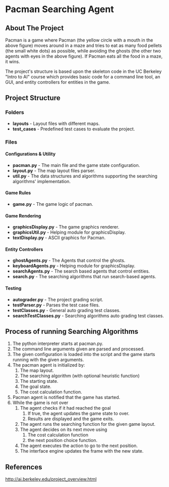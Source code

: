 # Pacman Searching Agent

## About The Project

Pacman is a game where Pacman (the yellow circle with a mouth in the above figure) moves around in a maze and tries to eat as many food pellets (the small white dots) as possible, while avoiding the ghosts (the other two agents with eyes in the above figure). If Pacman eats all the food in a maze, it wins.

The project's structure is based upon the skeleton code in the UC Berkeley "Intro to AI" course which provides basic code for a command line tool, an GUI, and entity controllers for entities in the game.

## Project Structure

### Folders

- **layouts** - Layout files with different maps.
- **test_cases** - Predefined test cases to evaluate the project.

### Files

#### Configurations & Utility

- **pacman.py** - The main file and the game state configuration.
- **layout.py** - The map layout files parser.
- **util.py** - The data structures and algorithms supporting the searching algorithms' implementation.

#### Game Rules

- **game.py** - The game logic of pacman.

#### Game Rendering

- **graphicsDisplay.py** - The game graphics renderer.
- **graphicsUtil.py** - Helping module for graphicsDisplay.
- **textDisplay.py** - ASCII graphics for Pacman.

#### Entity Controllers

- **ghostAgents.py** - The Agents that control the ghosts.
- **keyboardAgents.py** - Helping module for graphicsDisplay.
- **searchAgents.py** - The search based agents that control entities.
- **search.py** - The searching algorithms that run search-based agents.

#### Testing

- **autograder.py** - The project grading script.
- **testParser.py** - Parses the test case files.
- **testClasses.py** - General auto grading test classes.
- **searchTestClasses.py** - Searching algorithms auto grading test classes.

## Process of running Searching Algorithms

1. The python interpreter starts at pacman.py.
2. The command line arguments given are parsed and processed. 
3. The given configuration is loaded into the script and the game starts running with the given arguments.
4. The pacman agent is initialized by:
   1. The map layout.
   2. The searching algorithm (with optional heuristic function) 
   3. The starting state.
   4. The goal state.
   5. The cost calculation function.
5. Pacman agent is notified that the game has started.
6. While the game is not over
   1. The agent checks if it had reached the goal
      1. If true, the agent updates the game state to over.
      2. Results are displayed and the game exits.
   2. The agent runs the searching function for the given game layout.
   3. The agent decides on its next move using 
      1. The cost calculation function
      2. the next position choice function.
   4. The agent executes the action to go to the next position.
   5. The interface engine updates the frame with the new state.

## References
http://ai.berkeley.edu/project_overview.html